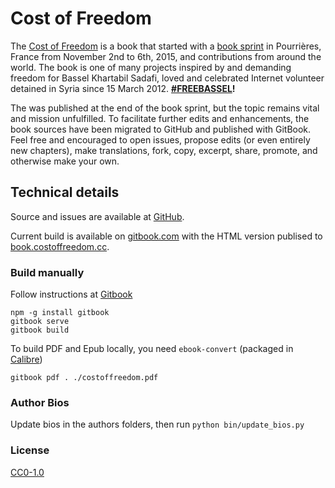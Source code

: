 # Cost of Freedom

The [Cost of Freedom](http://costoffreedom.cc) is a book that started with a [book sprint](https://en.wikipedia.org/wiki/Book_sprint) in Pourrières, France from November 2nd to 6th, 2015, and contributions from around the world. The book is one of many projects inspired by and demanding freedom for Bassel Khartabil Sadafi, loved and celebrated Internet volunteer detained in Syria since 15 March 2012. **[#FREEBASSEL](http://freebassel.org)!**

The was published at the end of the book sprint, but the topic remains vital and mission unfulfilled. To facilitate further edits and enhancements, the book sources have been migrated to GitHub and published with GitBook.  Feel free and encouraged to open issues, propose edits (or even entirely new chapters), make translations, fork, copy, excerpt, share, promote, and otherwise make your own.

## Technical details

Source and issues are available at [GitHub](https://github.com/costoffreedom/costoffreedom-book).

Current build is available on [gitbook.com](https://www.gitbook.com/book/costoffreedom/costoffreedom-book/details) with the HTML version publised to [book.costoffreedom.cc](http://book.costoffreedom.cc/).

### Build manually

Follow instructions at [Gitbook](https://github.com/GitbookIO/gitbook)

    npm -g install gitbook
    gitbook serve
    gitbook build

To build PDF and Epub locally, you need ```ebook-convert``` (packaged in [ Calibre](http://calibre-ebook.com/download))

    gitbook pdf . ./costoffreedom.pdf

### Author Bios

Update bios in the authors folders, then run ```python bin/update_bios.py```  

### License

[CC0-1.0](https://creativecommons.org/publicdomain/zero/1.0/)

